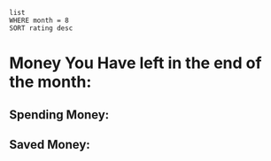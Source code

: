 ```dataview
list
WHERE month = 8
SORT rating desc
```

# Money You Have left in the end of the month: 
## Spending Money:
## Saved Money: